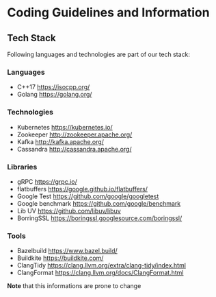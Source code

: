 # Coding Guidelines and Information

## Tech Stack

Following languages and technologies are part of our tech stack:
### Languages
- C++17 https://isocpp.org/
- Golang https://golang.org/
### Technologies
- Kubernetes https://kubernetes.io/
- Zookeeper http://zookeeper.apache.org/
- Kafka http://kafka.apache.org/
- Cassandra http://cassandra.apache.org/
### Libraries
- gRPC https://grpc.io/
- flatbuffers https://google.github.io/flatbuffers/
- Google Test https://github.com/google/googletest
- Google benchmark https://github.com/google/benchmark
- Lib UV https://github.com/libuv/libuv
- BorringSSL https://boringssl.googlesource.com/boringssl/
### Tools
- Bazelbuild https://www.bazel.build/
- Buildkite https://buildkite.com/
- ClangTidy https://clang.llvm.org/extra/clang-tidy/index.html
- ClangFormat https://clang.llvm.org/docs/ClangFormat.html

**Note** that this informations are prone to change 
